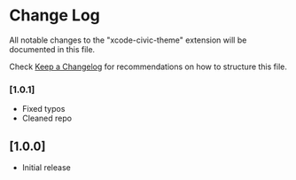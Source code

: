 # Change Log

All notable changes to the "xcode-civic-theme" extension will be documented in this file.

Check [Keep a Changelog](http://keepachangelog.com/) for recommendations on how to structure this file.
### [1.0.1]
- Fixed typos
- Cleaned repo

## [1.0.0]

- Initial release
